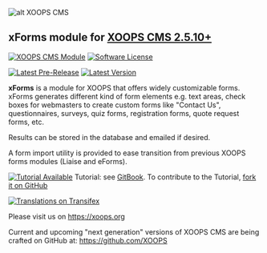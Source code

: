 ![alt XOOPS CMS](https://xoops.org/images/logoXoops4GithubRepository.png)
## xForms module for [XOOPS CMS 2.5.10+](https://xoops.org)
[![XOOPS CMS Module](https://img.shields.io/badge/XOOPS%20CMS-Module-blue.svg)](https://xoops.org)
[![Software License](https://img.shields.io/badge/license-GPL-brightgreen.svg?style=flat)](http://www.gnu.org/licenses/gpl-2.0.html)

[![Latest Pre-Release](https://img.shields.io/github/tag/XoopsModules25x/xforms.svg?style=flat)](https://github.com/XoopsModules25x/xforms/tags/)
[![Latest Version](https://img.shields.io/github/release/XoopsModules25x/xforms.svg?style=flat)](https://github.com/XoopsModules25x/xforms/releases/)

**xForms** is a module for XOOPS that offers widely customizable forms. xForms generates different kind of form elements e.g. text areas, check boxes for webmasters to create custom forms like "Contact Us", questionnaires, surveys, quiz forms, registration forms, quote request forms, etc.

Results can be stored in the database and emailed if desired.

A form import utility is provided to ease transition from previous XOOPS forms modules (Liaise and eForms).

[![Tutorial Available](https://xoops.org/images/tutorial-available-blue.svg)](https://xoops.gitbook.io/xforms-tutorial/) Tutorial: see [GitBook](https://xoops.gitbook.io/xforms-tutorial/).
To contribute to the Tutorial, [fork it on GitHub](https://github.com/XoopsDocs/xforms-tutorial)

[![Translations on Transifex](https://xoops.org/images/translations-transifex-blue.svg)](https://www.transifex.com/xoops)

Please visit us on https://xoops.org

Current and upcoming "next generation" versions of XOOPS CMS are being crafted on GitHub at: https://github.com/XOOPS
